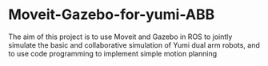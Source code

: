 # Moveit-Gazebo-for-yumi-ABB
The aim of this project is to use Moveit and Gazebo in ROS to jointly simulate the basic and collaborative simulation of Yumi dual arm robots, and to use code programming to implement simple motion planning
